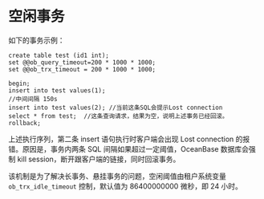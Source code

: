 # 空闲事务


如下的事务示例：

```
create table test (id1 int);
set @@ob_query_timeout=200 * 1000 * 1000;
set @@ob_trx_timeout = 200 * 1000 * 1000;

begin;
insert into test values(1);
//中间间隔 150s
insert into test values(2); //当前这条SQL会提示Lost connection
select * from test;  //这条查询请求，结果为空，说明上述事务已经回滚。
rollback;
```

上述执行序列，第二条 insert 语句执行时客户端会出现 Lost connection 的报错。原因是，事务内两条 SQL 间隔如果超过一定阈值，OceanBase 数据库会强制 kill session，断开跟客户端的链接，同时回滚事务。

该机制是为了解决长事务、悬挂事务的问题，空闲阈值由租户系统变量 `ob_trx_idle_timeout` 控制，默认值为 86400000000 微秒，即 24 小时。


